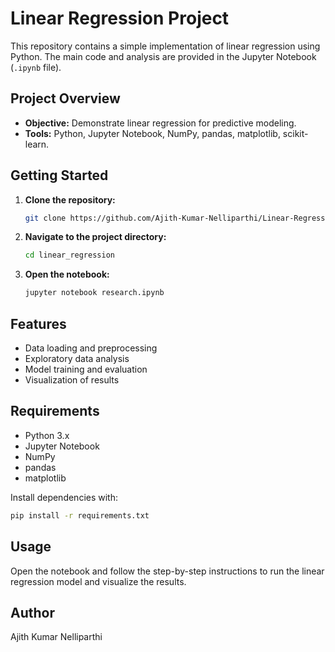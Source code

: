 # Linear Regression Project

This repository contains a simple implementation of linear regression using Python. The main code and analysis are provided in the Jupyter Notebook (`.ipynb` file).

## Project Overview

- **Objective:** Demonstrate linear regression for predictive modeling.
- **Tools:** Python, Jupyter Notebook, NumPy, pandas, matplotlib, scikit-learn.

## Getting Started

1. **Clone the repository:**
    ```bash
    git clone https://github.com/Ajith-Kumar-Nelliparthi/Linear-Regressin-From-Scratch.git
    ```
2. **Navigate to the project directory:**
    ```bash
    cd linear_regression
    ```
3. **Open the notebook:**
    ```bash
    jupyter notebook research.ipynb
    ```

## Features

- Data loading and preprocessing
- Exploratory data analysis
- Model training and evaluation
- Visualization of results

## Requirements

- Python 3.x
- Jupyter Notebook
- NumPy
- pandas
- matplotlib

Install dependencies with:
```bash
pip install -r requirements.txt
```

## Usage

Open the notebook and follow the step-by-step instructions to run the linear regression model and visualize the results.


## Author

Ajith Kumar Nelliparthi
